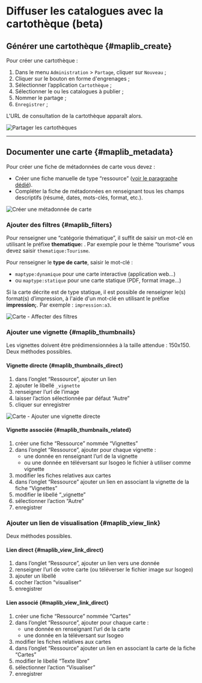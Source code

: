 # Diffuser les catalogues avec la cartothèque (beta)

## Générer une cartothèque {#maplib_create}

Pour créer une cartothèque :

1. Dans le menu `Administration`  > `Partage`, cliquer sur `Nouveau` ;
2. Cliquer sur le bouton en forme d&apos;engrenages ;
3. Sélectionner l’application `Cartothèque` ;
4. Sélectionner le ou les catalogues à publier ;
5. Nommer le partage ;
6. `Enregistrer` ;

L&apos;URL de consultation de la cartothèque apparaît alors.

![Partager les cartothèques](/assets/maplib/ml_adm_share.png "Générer une nouvelle carothèque")

____

## Documenter une carte {#maplib_metadata}

Pour créer une fiche de métadonnées de carte vous devez :

* Créer une fiche manuelle de type “ressource” ([voir le paragraphe dédié](/features/documentation/md_new_manual.html#how)).
* Compléter la fiche de métadonnées en renseignant tous les champs descriptifs (résumé, dates, mots-clés, format, etc.). 

![Créer une métadonnée de carte](/assets/maplib/ml_create_metadata_resource.png "Créer une fiche de métadonnées de carte")

### Ajouter des filtres {#maplib_filters}

Pour renseigner une “catégorie thématique”, il suffit de saisir un mot-clé en utilisant le préfixe **thematique:** . Par exemple pour le thème “tourisme” vous devez saisir `thematique:Tourisme`.

Pour renseigner le **type de carte**, saisir le mot-clé :

* `maptype:dynamique` pour une carte interactive (application web...)
* ou  `maptype:statique` pour une carte statique (PDF, format image...)

Si la carte décrite est de type statique, il est possible de renseigner le(s) format(s) d’impression, à l'aide d'un mot-clé en utilisant le préfixe **impression;**. Par exemple : `impression:a3`.

![Carte - Affecter des filtres](/assets/maplib/ml_tags_impression_type_theme.png "Carte - Affecter une thématique, un format et un type")

### Ajouter une vignette {#maplib_thumbnails}

Les vignettes doivent être prédimensionnées à la taille attendue : 150x150. Deux méthodes possibles.

#### Vignette directe {#maplib_thumbnails_direct}

1. dans l’onglet “Ressource”, ajouter un lien
2. ajouter le libellé `_vignette`
3. renseigner l’url de l’image
4. laisser l’action sélectionnée par défaut “Autre”
5. cliquer sur enregistrer

![Carte - Ajouter une vignette directe](/assets/maplib/ml_thumbnail_direct.png)

#### Vignette associée {#maplib_thumbnails_related}

1. créer une fiche “Ressource” nommée “Vignettes”
2. dans l’onglet “Ressource”, ajouter pour chaque vignette :
    * une donnée en renseignant l’url de la vignette
    * ou une donnée en téléversant sur Isogeo le fichier à utiliser comme vignette
3. modifier les fiches relatives aux cartes
4. dans l’onglet “Ressource” ajouter un lien en associant la vignette de la fiche “Vignettes”
5. modifier le libellé “_vignette”
6. sélectionner l’action “Autre”
7. enregistrer

### Ajouter un lien de visualisation {#maplib_view_link}

Deux méthodes possibles.

#### Lien direct {#maplib_view_link_direct}

1. dans l’onglet “Ressource”, ajouter un lien vers une donnée
2. renseigner l’url de votre carte (ou téléverser le fichier image sur Isogeo)
3. ajouter un libellé
4. cocher l’action “visualiser”
5. enregistrer

#### Lien associé {#maplib_view_link_direct}

1. créer une fiche “Ressource” nommée “Cartes”
2. dans l’onglet “Ressource”, ajouter pour chaque carte :
    * une donnée en renseignant l’url de la carte
    * une donnée en la téléversant sur Isogeo
3. modifier les fiches relatives aux cartes
4. dans l’onglet “Ressource” ajouter un lien en associant la carte de la fiche “Cartes”
5. modifier le libellé “Texte libre”
6. sélectionner l’action “Visualiser”
7. enregistrer
